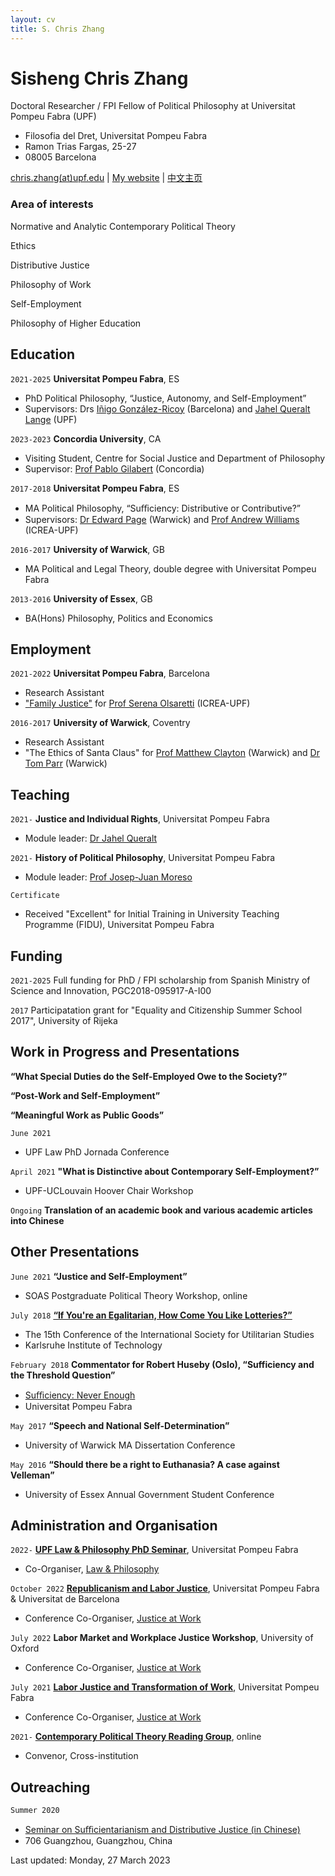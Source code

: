 ```yaml
---
layout: cv
title: S. Chris Zhang 
---
```

# Sisheng Chris Zhang

Doctoral Researcher / FPI Fellow of Political Philosophy at Universitat Pompeu Fabra (UPF)

- Filosofia del Dret, Universitat Pompeu Fabra
- Ramon Trias Fargas, 25-27
- 08005 Barcelona

<div id="webaddress">
<a href="mailto:chris.zhangATupf.edu">chris.zhang(at)upf.edu</a>
| <a href="http://czhang.uk">My website</a>
| <a href="http://sishengzhang.com">中文主页</a> 
</div>


<!--
## Currently

Standing on the shoulders of giants
-->

### Area of interests 

Normative and Analytic Contemporary Political Theory

Ethics

Distributive Justice

Philosophy of Work

Self-Employment

Philosophy of Higher Education

## Education

`2021-2025`
__Universitat Pompeu Fabra__, ES

- PhD Political Philosophy, “Justice, Autonomy, and Self-Employment”
- Supervisors: Drs [Iñigo González-Ricoy](https://www.igonzalezricoy.com) (Barcelona) and [Jahel Queralt Lange](https://www.upf.edu/web/jahel-queralt) (UPF)

`2023-2023`
__Concordia University__, CA

- Visiting Student, Centre for Social Justice and Department of Philosophy
- Supervisor: [Prof Pablo Gilabert](https://www.concordia.ca/artsci/philosophy/faculty.html?fpid=pablo-gilabert) (Concordia) 

`2017-2018`
__Universitat Pompeu Fabra__, ES

- MA Political Philosophy, “Suﬃciency: Distributive or Contributive?”
- Supervisors: [Dr Edward Page](https://warwick.ac.uk/fac/soc/pais/people/page/) (Warwick) and [Prof Andrew Williams](https://www.icrea.cat/Web/ScientificStaff/Andrew-Williams-503) (ICREA-UPF)

`2016-2017`
__University of Warwick__, GB

- MA Political and Legal Theory, double degree with Universitat Pompeu Fabra

`2013-2016`
__University of Essex__, GB

- BA(Hons) Philosophy, Politics and Economics



<!--
## Publications

 A list is also available [online](http://scholar.google.co.uk/citations?user=LTOTl0YAAAAJ)

### Journals

`1669`
Newton Sir I, De analysi per æquationes numero terminorum infinitas. 

`1669`
Lectiones opticæ.

etc. etc. etc.

### Patents

`2012`
Infinitesimal calculus for solutions to physics problems, [SMBC](http://www.techdirt.com/articles/20121011/09312820678/if-patents-had-been-around-time-newton.shtml) patent 001

-->

## Employment

`2021-2022`
__Universitat Pompeu Fabra__, Barcelona

- Research Assistant
- ["Family Justice"](https://www.demographyethicsandpublicpolicy.org/) for [Prof Serena Olsaretti](https://serenaolsaretti.weebly.com) (ICREA-UPF)

`2016-2017`
__University of Warwick__, Coventry

- Research Assistant
- "The Ethics of Santa Claus" for [Prof Matthew Clayton](https://warwick.ac.uk/fac/soc/pais/people/clayton/) (Warwick) and [Dr Tom Parr](https://warwick.ac.uk/fac/soc/pais/people/parr/) (Warwick)



## Teaching

`2021-`
__Justice and Individual Rights__, Universitat Pompeu Fabra
- Module leader: [Dr Jahel Queralt](https://www.upf.edu/web/jahel-queralt)

`2021-`
__History of Political Philosophy__, Universitat Pompeu Fabra
- Module leader: [Prof Josep-Juan Moreso](https://www.upf.edu/web/moreso)

`Certificate`
- Received "Excellent" for Initial Training in University Teaching Programme (FIDU), Universitat Pompeu Fabra

## Funding 

`2021-2025`
Full funding for PhD / FPI scholarship from Spanish Ministry of Science and Innovation, PGC2018-095917-A-I00

`2017` 
Participatation grant for "Equality and Citizenship Summer School 2017", University of Rijeka 

<!--
## Member of

[__Justice at Work__](https://www.upf.edu/web/justwork), Universitat Pompeu Fabra
-->




## Work in Progress and Presentations

__“What Special Duties do the Self-Employed Owe to the Society?”__

__“Post-Work and Self-Employment”__


__“Meaningful Work as Public Goods”__

`June 2021`
- UPF Law PhD Jornada Conference

`April 2021`
__"What is Distinctive about Contemporary Self-Employment?”__
- UPF-UCLouvain Hoover Chair Workshop

`Ongoing`
__Translation of an academic book and various academic articles into Chinese__


## Other Presentations

`June 2021`
__“Justice and Self-Employment”__
- SOAS Postgraduate Political Theory Workshop, online

`July 2018`
__[“If You're an Egalitarian, How Come You Like Lotteries?”](https://www.isus2018.de/menu/programme/talks-abstracts/)__
- The 15th Conference of the International Society for Utilitarian Studies
- Karlsruhe Institute of Technology


`February 2018`
__Commentator for Robert Huseby (Oslo), “Sufficiency and the Threshold Question”__
- [Suﬃciency: Never Enough](https://www.upf.edu/web/dret/inici/-/asset_publisher/UzFOsEsEfEfx/content/id/146449794/maximized#.YgA19i8w1B1)
- Universitat Pompeu Fabra

`May 2017`
__“Speech and National Self-Determination”__
- University of Warwick MA Dissertation Conference

`May 2016`
__“Should there be a right to Euthanasia? A case against Velleman”__
- University of Essex Annual Government Student Conference


## Administration and Organisation

`2022-`
__[UPF Law & Philosophy PhD Seminar](https://www.upf.edu/web/lphi/phd-seminars#.Y1K7GC8RpB0)__, Universitat Pompeu Fabra
- Co-Organiser, [Law & Philosophy](https://www.upf.edu/web/lphi)

`October 2022`
__[Republicanism and Labor Justice](https://sites.google.com/view/republicanism-labor-justice)__, Universitat Pompeu Fabra & Universitat de Barcelona
- Conference Co-Organiser, [Justice at Work](https://www.upf.edu/web/justwork)

`July 2022`
__Labor Market and Workplace Justice Workshop__, University of Oxford
- Conference Co-Organiser, [Justice at Work](https://www.upf.edu/web/justwork)

`July 2021`
__[Labor Justice and Transformation of Work](http://transformationofwork.weebly.com)__, Universitat Pompeu Fabra
- Conference Co-Organiser, [Justice at Work](https://www.upf.edu/web/justwork)

`2021-`
[__Contemporary Political Theory Reading Group__](http://cpt.czhang.uk), online
- Convenor, Cross-institution


## Outreaching
`Summer 2020`
- [Seminar on Suﬃcientarianism and Distributive Justice (in Chinese)](https://mp.weixin.qq.com/s/5xxvQSQIhDXUpSA72_xzdA)
- 706 Guangzhou, Guangzhou, China


Last updated: Monday, 27 March 2023


